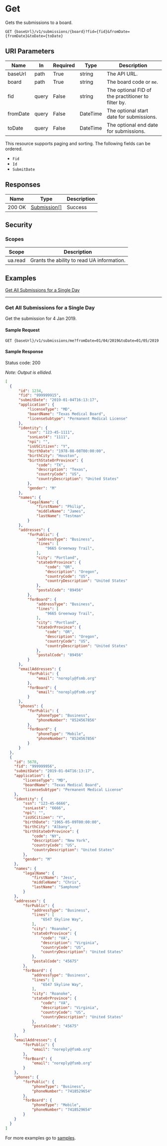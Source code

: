 # Get

Gets the submissions to a board.

```http
GET {baseUrl}/v1/submissions/{board}?fid={fid}&fromDate={fromDate}&toDate={toDate}
```

## URI Parameters

| Name | In | Required | Type | Description |
| - |-|-|-|-|
| baseUrl | path | True | string | The API URL. |
| board | path | True | string | The board code or `me`. |
| fid | query | False | string | The optional FID of the practitioner to filter by. |
| fromDate | query | False | DateTime | The optional start date for submissions. |
| toDate | query | False | DateTime | The optional end date for submissions.

This resource supports paging and sorting. The following fields can be ordered.

- `Fid`
- `Id`
- `SubmitDate`

## Responses

| Name | Type | Description |
| - |-|-|
| 200 OK | [Submission[]](/docs/definitions/submission.md) | Success |

## Security

### Scopes

| Scope | Description |
| -|-|
| ua.read | Grants the ability to read UA information. |

## Examples

[Get All Submissions for a Single Day](#get-all-submissions-for-a-single-day)
***

### Get All Submissions for a Single Day

Get the submission for 4 Jan 2019.

#### Sample Request

```http
GET {baseUrl}/v1/submissions/me?fromDate=01/04/2019&toDate=01/05/2019
```

#### Sample Response

Status code: 200

*Note: Output is ellided.*

```json
[
  {
      "id": 1234,
      "fid": "999999915",
      "submitDate": "2019-01-04T16:13:17",
      "application": {
          "licenseType": "MD",
          "boardName": "Texas Medical Board",
          "licenseSubtype": "Permanent Medical License"
      },
      "identity": {
          "ssn": "123-45-1111",
          "ssnLast4": "1111",
          "npi": "",
          "isUSCitizen": "Y",
          "birthDate": "1978-08-08T00:00:00",
          "birthCity": "Houston",
          "birthStateOrProvince": {
              "code": "TX",
              "description": "Texas",
              "countryCode": "US",
              "countryDescription": "United States"
          },
          "gender": "M"
      },
      "names": {
          "legalName": {
              "firstName": "Philip",
              "middleName": "James",
              "lastName": "Testman"
          }
      },
      "addresses": {
          "forPublic": {
              "addressType": "Business",
              "lines": [
                  "9665 Greenway Trail",
              ],
              "city": "Portland",
              "stateOrProvince": {
                  "code": "OR",
                  "description": "Oregon",
                  "countryCode": "US",
                  "countryDescription": "United States"
              },
              "postalCode": "89456"
          },
          "forBoard": {
              "addressType": "Business",
              "lines": [
                  "9665 Greenway Trail",
              ],
              "city": "Portland",
              "stateOrProvince": {
                  "code": "OR",
                  "description": "Oregon",
                  "countryCode": "US",
                  "countryDescription": "United States"
              },
              "postalCode": "89456"
          }
      },
      "emailAddresses": {
          "forPublic": {
              "email": "noreply@fsmb.org"
          },
          "forBoard": {
              "email": "noreply@fsmb.org"
          }
      },
      "phones": {
          "forPublic": {
              "phoneType": "Business",
              "phoneNumber": "8524567856"
          },
          "forBoard": {
              "phoneType": "Mobile",
              "phoneNumber": "8524567856"
          }
      }
  },
  {
    "id": 5678,
    "fid": "999999956",
    "submitDate": "2019-01-04T16:13:17",
    "application": {
        "licenseType": "MD",
        "boardName": "Texas Medical Board",
        "licenseSubtype": "Permanent Medical License"
    },
    "identity": {
        "ssn": "123-45-6666",
        "ssnLast4": "6666",
        "npi": "",
        "isUSCitizen": "Y",
        "birthDate": "1965-05-09T00:00:00",
        "birthCity": "Albany",
        "birthStateOrProvince": {
            "code": "NY",
            "description": "New York",
            "countryCode": "US",
            "countryDescription": "United States"
        },
        "gender": "M"
    },
    "names": {
        "legalName": {
            "firstName": "Jess",
            "middleName": "Chris",
            "lastName": "Samphone"
        }
    },
    "addresses": {
        "forPublic": {
            "addressType": "Business",
            "lines": [
                "6547 Skyline Way",
            ],
            "city": "Roanoke",
            "stateOrProvince": {
                "code": "VA",
                "description": "Virginia",
                "countryCode": "US",
                "countryDescription": "United States"
            },
            "postalCode": "45675"
        },
        "forBoard": {
            "addressType": "Business",
            "lines": [
                "6547 Skyline Way",
            ],
            "city": "Roanoke",
            "stateOrProvince": {
                "code": "VA",
                "description": "Virginia",
                "countryCode": "US",
                "countryDescription": "United States"
            },
            "postalCode": "45675"
        }
    },
    "emailAddresses": {
        "forPublic": {
            "email": "noreply@fsmb.org"
        },
        "forBoard": {
            "email": "noreply@fsmb.org"
        }
    },
    "phones": {
        "forPublic": {
            "phoneType": "Business",
            "phoneNumber": "7418529654"
        },
        "forBoard": {
            "phoneType": "Mobile",
            "phoneNumber": "7418529654"
        }
    }
  }
]
```

For more examples go to [samples](/samples/).

